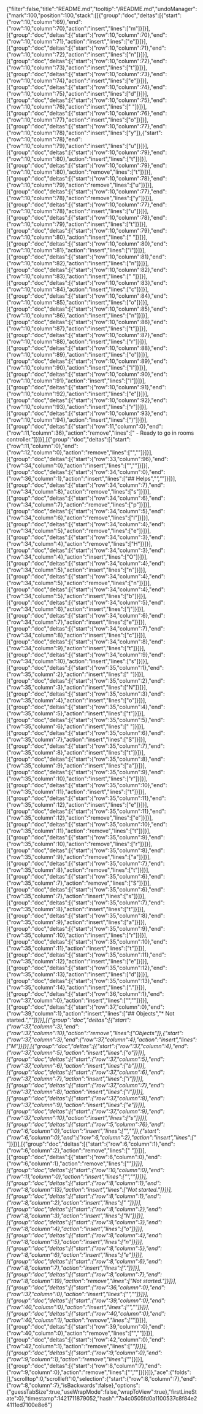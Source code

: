 {"filter":false,"title":"README.md","tooltip":"/README.md","undoManager":{"mark":100,"position":100,"stack":[[{"group":"doc","deltas":[{"start":{"row":10,"column":69},"end":{"row":10,"column":70},"action":"insert","lines":["m"]}]}],[{"group":"doc","deltas":[{"start":{"row":10,"column":70},"end":{"row":10,"column":71},"action":"insert","lines":["e"]}]}],[{"group":"doc","deltas":[{"start":{"row":10,"column":71},"end":{"row":10,"column":72},"action":"insert","lines":["n"]}]}],[{"group":"doc","deltas":[{"start":{"row":10,"column":72},"end":{"row":10,"column":73},"action":"insert","lines":["t"]}]}],[{"group":"doc","deltas":[{"start":{"row":10,"column":73},"end":{"row":10,"column":74},"action":"insert","lines":["e"]}]}],[{"group":"doc","deltas":[{"start":{"row":10,"column":74},"end":{"row":10,"column":75},"action":"insert","lines":["d"]}]}],[{"group":"doc","deltas":[{"start":{"row":10,"column":75},"end":{"row":10,"column":76},"action":"insert","lines":[" "]}]}],[{"group":"doc","deltas":[{"start":{"row":10,"column":76},"end":{"row":10,"column":77},"action":"insert","lines":["o"]}]}],[{"group":"doc","deltas":[{"start":{"row":10,"column":77},"end":{"row":10,"column":78},"action":"insert","lines":["y"]},{"start":{"row":10,"column":78},"end":{"row":10,"column":79},"action":"insert","lines":["u"]}]}],[{"group":"doc","deltas":[{"start":{"row":10,"column":79},"end":{"row":10,"column":80},"action":"insert","lines":["t"]}]}],[{"group":"doc","deltas":[{"start":{"row":10,"column":79},"end":{"row":10,"column":80},"action":"remove","lines":["t"]}]}],[{"group":"doc","deltas":[{"start":{"row":10,"column":78},"end":{"row":10,"column":79},"action":"remove","lines":["u"]}]}],[{"group":"doc","deltas":[{"start":{"row":10,"column":77},"end":{"row":10,"column":78},"action":"remove","lines":["y"]}]}],[{"group":"doc","deltas":[{"start":{"row":10,"column":77},"end":{"row":10,"column":78},"action":"insert","lines":["u"]}]}],[{"group":"doc","deltas":[{"start":{"row":10,"column":78},"end":{"row":10,"column":79},"action":"insert","lines":["t"]}]}],[{"group":"doc","deltas":[{"start":{"row":10,"column":79},"end":{"row":10,"column":80},"action":"insert","lines":[" "]}]}],[{"group":"doc","deltas":[{"start":{"row":10,"column":80},"end":{"row":10,"column":81},"action":"insert","lines":["i"]}]}],[{"group":"doc","deltas":[{"start":{"row":10,"column":81},"end":{"row":10,"column":82},"action":"insert","lines":["n"]}]}],[{"group":"doc","deltas":[{"start":{"row":10,"column":82},"end":{"row":10,"column":83},"action":"insert","lines":[" "]}]}],[{"group":"doc","deltas":[{"start":{"row":10,"column":83},"end":{"row":10,"column":84},"action":"insert","lines":["c"]}]}],[{"group":"doc","deltas":[{"start":{"row":10,"column":84},"end":{"row":10,"column":85},"action":"insert","lines":["o"]}]}],[{"group":"doc","deltas":[{"start":{"row":10,"column":85},"end":{"row":10,"column":86},"action":"insert","lines":["n"]}]}],[{"group":"doc","deltas":[{"start":{"row":10,"column":86},"end":{"row":10,"column":87},"action":"insert","lines":["t"]}]}],[{"group":"doc","deltas":[{"start":{"row":10,"column":87},"end":{"row":10,"column":88},"action":"insert","lines":["r"]}]}],[{"group":"doc","deltas":[{"start":{"row":10,"column":88},"end":{"row":10,"column":89},"action":"insert","lines":["o"]}]}],[{"group":"doc","deltas":[{"start":{"row":10,"column":89},"end":{"row":10,"column":90},"action":"insert","lines":["l"]}]}],[{"group":"doc","deltas":[{"start":{"row":10,"column":90},"end":{"row":10,"column":91},"action":"insert","lines":["l"]}]}],[{"group":"doc","deltas":[{"start":{"row":10,"column":91},"end":{"row":10,"column":92},"action":"insert","lines":["e"]}]}],[{"group":"doc","deltas":[{"start":{"row":10,"column":92},"end":{"row":10,"column":93},"action":"insert","lines":["r"]}]}],[{"group":"doc","deltas":[{"start":{"row":10,"column":93},"end":{"row":10,"column":94},"action":"insert","lines":[")"]}]}],[{"group":"doc","deltas":[{"start":{"row":11,"column":0},"end":{"row":11,"column":36},"action":"remove","lines":["  - Ready to go in rooms controller."]}]}],[{"group":"doc","deltas":[{"start":{"row":11,"column":0},"end":{"row":12,"column":0},"action":"remove","lines":["",""]}]}],[{"group":"doc","deltas":[{"start":{"row":33,"column":96},"end":{"row":34,"column":0},"action":"insert","lines":["",""]}]}],[{"group":"doc","deltas":[{"start":{"row":34,"column":0},"end":{"row":36,"column":1},"action":"insert","lines":["## Helps","*","*"]}]}],[{"group":"doc","deltas":[{"start":{"row":34,"column":7},"end":{"row":34,"column":8},"action":"remove","lines":["s"]}]}],[{"group":"doc","deltas":[{"start":{"row":34,"column":6},"end":{"row":34,"column":7},"action":"remove","lines":["p"]}]}],[{"group":"doc","deltas":[{"start":{"row":34,"column":5},"end":{"row":34,"column":6},"action":"remove","lines":["l"]}]}],[{"group":"doc","deltas":[{"start":{"row":34,"column":4},"end":{"row":34,"column":5},"action":"remove","lines":["e"]}]}],[{"group":"doc","deltas":[{"start":{"row":34,"column":3},"end":{"row":34,"column":4},"action":"remove","lines":["H"]}]}],[{"group":"doc","deltas":[{"start":{"row":34,"column":3},"end":{"row":34,"column":4},"action":"insert","lines":["O"]}]}],[{"group":"doc","deltas":[{"start":{"row":34,"column":4},"end":{"row":34,"column":5},"action":"insert","lines":["n"]}]}],[{"group":"doc","deltas":[{"start":{"row":34,"column":4},"end":{"row":34,"column":5},"action":"remove","lines":["n"]}]}],[{"group":"doc","deltas":[{"start":{"row":34,"column":4},"end":{"row":34,"column":5},"action":"insert","lines":["b"]}]}],[{"group":"doc","deltas":[{"start":{"row":34,"column":5},"end":{"row":34,"column":6},"action":"insert","lines":["j"]}]}],[{"group":"doc","deltas":[{"start":{"row":34,"column":6},"end":{"row":34,"column":7},"action":"insert","lines":["e"]}]}],[{"group":"doc","deltas":[{"start":{"row":34,"column":7},"end":{"row":34,"column":8},"action":"insert","lines":["c"]}]}],[{"group":"doc","deltas":[{"start":{"row":34,"column":8},"end":{"row":34,"column":9},"action":"insert","lines":["t"]}]}],[{"group":"doc","deltas":[{"start":{"row":34,"column":9},"end":{"row":34,"column":10},"action":"insert","lines":["s"]}]}],[{"group":"doc","deltas":[{"start":{"row":35,"column":1},"end":{"row":35,"column":2},"action":"insert","lines":[" "]}]}],[{"group":"doc","deltas":[{"start":{"row":35,"column":2},"end":{"row":35,"column":3},"action":"insert","lines":["N"]}]}],[{"group":"doc","deltas":[{"start":{"row":35,"column":3},"end":{"row":35,"column":4},"action":"insert","lines":["o"]}]}],[{"group":"doc","deltas":[{"start":{"row":35,"column":4},"end":{"row":35,"column":5},"action":"insert","lines":["t"]}]}],[{"group":"doc","deltas":[{"start":{"row":35,"column":5},"end":{"row":35,"column":6},"action":"insert","lines":[" "]}]}],[{"group":"doc","deltas":[{"start":{"row":35,"column":6},"end":{"row":35,"column":7},"action":"insert","lines":["S"]}]}],[{"group":"doc","deltas":[{"start":{"row":35,"column":7},"end":{"row":35,"column":8},"action":"insert","lines":["t"]}]}],[{"group":"doc","deltas":[{"start":{"row":35,"column":8},"end":{"row":35,"column":9},"action":"insert","lines":["a"]}]}],[{"group":"doc","deltas":[{"start":{"row":35,"column":9},"end":{"row":35,"column":10},"action":"insert","lines":["r"]}]}],[{"group":"doc","deltas":[{"start":{"row":35,"column":10},"end":{"row":35,"column":11},"action":"insert","lines":["t"]}]}],[{"group":"doc","deltas":[{"start":{"row":35,"column":11},"end":{"row":35,"column":12},"action":"insert","lines":["e"]}]}],[{"group":"doc","deltas":[{"start":{"row":35,"column":11},"end":{"row":35,"column":12},"action":"remove","lines":["e"]}]}],[{"group":"doc","deltas":[{"start":{"row":35,"column":10},"end":{"row":35,"column":11},"action":"remove","lines":["t"]}]}],[{"group":"doc","deltas":[{"start":{"row":35,"column":9},"end":{"row":35,"column":10},"action":"remove","lines":["r"]}]}],[{"group":"doc","deltas":[{"start":{"row":35,"column":8},"end":{"row":35,"column":9},"action":"remove","lines":["a"]}]}],[{"group":"doc","deltas":[{"start":{"row":35,"column":7},"end":{"row":35,"column":8},"action":"remove","lines":["t"]}]}],[{"group":"doc","deltas":[{"start":{"row":35,"column":6},"end":{"row":35,"column":7},"action":"remove","lines":["S"]}]}],[{"group":"doc","deltas":[{"start":{"row":35,"column":6},"end":{"row":35,"column":7},"action":"insert","lines":["s"]}]}],[{"group":"doc","deltas":[{"start":{"row":35,"column":7},"end":{"row":35,"column":8},"action":"insert","lines":["t"]}]}],[{"group":"doc","deltas":[{"start":{"row":35,"column":8},"end":{"row":35,"column":9},"action":"insert","lines":["a"]}]}],[{"group":"doc","deltas":[{"start":{"row":35,"column":9},"end":{"row":35,"column":10},"action":"insert","lines":["r"]}]}],[{"group":"doc","deltas":[{"start":{"row":35,"column":10},"end":{"row":35,"column":11},"action":"insert","lines":["t"]}]}],[{"group":"doc","deltas":[{"start":{"row":35,"column":11},"end":{"row":35,"column":12},"action":"insert","lines":["e"]}]}],[{"group":"doc","deltas":[{"start":{"row":35,"column":12},"end":{"row":35,"column":13},"action":"insert","lines":["d"]}]}],[{"group":"doc","deltas":[{"start":{"row":35,"column":13},"end":{"row":35,"column":14},"action":"insert","lines":["."]}]}],[{"group":"doc","deltas":[{"start":{"row":36,"column":1},"end":{"row":37,"column":0},"action":"insert","lines":["",""]}]}],[{"group":"doc","deltas":[{"start":{"row":37,"column":0},"end":{"row":39,"column":1},"action":"insert","lines":["## Objects","* Not started.","*"]}]}],[{"group":"doc","deltas":[{"start":{"row":37,"column":3},"end":{"row":37,"column":10},"action":"remove","lines":["Objects"]},{"start":{"row":37,"column":3},"end":{"row":37,"column":4},"action":"insert","lines":["M"]}]}],[{"group":"doc","deltas":[{"start":{"row":37,"column":4},"end":{"row":37,"column":5},"action":"insert","lines":["o"]}]}],[{"group":"doc","deltas":[{"start":{"row":37,"column":5},"end":{"row":37,"column":6},"action":"insert","lines":["b"]}]}],[{"group":"doc","deltas":[{"start":{"row":37,"column":6},"end":{"row":37,"column":7},"action":"insert","lines":["i"]}]}],[{"group":"doc","deltas":[{"start":{"row":37,"column":7},"end":{"row":37,"column":8},"action":"insert","lines":["l"]}]}],[{"group":"doc","deltas":[{"start":{"row":37,"column":8},"end":{"row":37,"column":9},"action":"insert","lines":["e"]}]}],[{"group":"doc","deltas":[{"start":{"row":37,"column":9},"end":{"row":37,"column":10},"action":"insert","lines":["s"]}]}],[{"group":"doc","deltas":[{"start":{"row":5,"column":76},"end":{"row":6,"column":0},"action":"insert","lines":["",""]},{"start":{"row":6,"column":0},"end":{"row":6,"column":2},"action":"insert","lines":["* "]}]}],[{"group":"doc","deltas":[{"start":{"row":6,"column":1},"end":{"row":6,"column":2},"action":"remove","lines":[" "]}]}],[{"group":"doc","deltas":[{"start":{"row":6,"column":0},"end":{"row":6,"column":1},"action":"remove","lines":["*"]}]}],[{"group":"doc","deltas":[{"start":{"row":10,"column":0},"end":{"row":11,"column":0},"action":"insert","lines":["",""]}]}],[{"group":"doc","deltas":[{"start":{"row":8,"column":1},"end":{"row":8,"column":13},"action":"insert","lines":["Not started."]}]}],[{"group":"doc","deltas":[{"start":{"row":8,"column":1},"end":{"row":8,"column":2},"action":"insert","lines":[" "]}]}],[{"group":"doc","deltas":[{"start":{"row":8,"column":2},"end":{"row":8,"column":3},"action":"insert","lines":["N"]}]}],[{"group":"doc","deltas":[{"start":{"row":8,"column":3},"end":{"row":8,"column":4},"action":"insert","lines":["o"]}]}],[{"group":"doc","deltas":[{"start":{"row":8,"column":4},"end":{"row":8,"column":5},"action":"insert","lines":["n"]}]}],[{"group":"doc","deltas":[{"start":{"row":8,"column":5},"end":{"row":8,"column":6},"action":"insert","lines":["e"]}]}],[{"group":"doc","deltas":[{"start":{"row":8,"column":6},"end":{"row":8,"column":7},"action":"insert","lines":["."]}]}],[{"group":"doc","deltas":[{"start":{"row":8,"column":7},"end":{"row":8,"column":19},"action":"remove","lines":["Not started."]}]}],[{"group":"doc","deltas":[{"start":{"row":36,"column":0},"end":{"row":37,"column":0},"action":"insert","lines":["",""]}]}],[{"group":"doc","deltas":[{"start":{"row":39,"column":0},"end":{"row":40,"column":0},"action":"insert","lines":["",""]}]}],[{"group":"doc","deltas":[{"start":{"row":40,"column":0},"end":{"row":40,"column":1},"action":"remove","lines":["*"]}]}],[{"group":"doc","deltas":[{"start":{"row":39,"column":0},"end":{"row":40,"column":0},"action":"remove","lines":["",""]}]}],[{"group":"doc","deltas":[{"start":{"row":42,"column":0},"end":{"row":42,"column":1},"action":"remove","lines":["*"]}]}],[{"group":"doc","deltas":[{"start":{"row":9,"column":0},"end":{"row":9,"column":1},"action":"remove","lines":["*"]}]}],[{"group":"doc","deltas":[{"start":{"row":8,"column":7},"end":{"row":9,"column":0},"action":"remove","lines":["",""]}]}]]},"ace":{"folds":[],"scrolltop":0,"scrollleft":0,"selection":{"start":{"row":8,"column":7},"end":{"row":8,"column":7},"isBackwards":false},"options":{"guessTabSize":true,"useWrapMode":false,"wrapToView":true},"firstLineState":0},"timestamp":1421711879052,"hash":"7a4c0505fd0a1100537c8f84e24111ed7100e8e6"}